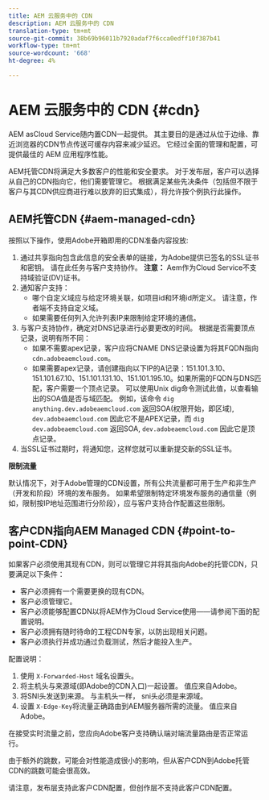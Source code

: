 ```yaml
---
title: AEM 云服务中的 CDN
description: AEM 云服务中的 CDN
translation-type: tm+mt
source-git-commit: 38b69b96011b7920adaf7f6cca0edff10f387b41
workflow-type: tm+mt
source-wordcount: '668'
ht-degree: 4%

---
```



# AEM 云服务中的 CDN {#cdn}

AEM asCloud Service随内置CDN一起提供。 其主要目的是通过从位于边缘、靠近浏览器的CDN节点传送可缓存内容来减少延迟。 它经过全面的管理和配置，可提供最佳的 AEM 应用程序性能。

AEM托管CDN将满足大多数客户的性能和安全要求。 对于发布层，客户可以选择从自己的CDN指向它，他们需要管理它。 根据满足某些先决条件（包括但不限于客户与其CDN供应商进行难以放弃的旧式集成），将允许按个例执行此操作。

## AEM托管CDN  {#aem-managed-cdn}

按照以下操作，使用Adobe开箱即用的CDN准备内容投放:

1. 通过共享指向包含此信息的安全表单的链接，为Adobe提供已签名的SSL证书和密钥。 请在此任务与客户支持协作。
   **注意：** Aem作为Cloud Service不支持域验证(DV)证书。
1. 通知客户支持：
   * 哪个自定义域应与给定环境关联，如项目id和环境id所定义。 请注意，作者端不支持自定义域。
   * 如果需要任何列入允许列表IP来限制给定环境的通信。
1. 与客户支持协作，确定对DNS记录进行必要更改的时间。 根据是否需要顶点记录，说明有所不同：
   * 如果不需要apex记录，客户应将CNAME DNS记录设置为将其FQDN指向 `cdn.adobeaemcloud.com`。
   * 如果需要apex记录，请创建指向以下IP的A记录：151.101.3.10、151.101.67.10、151.101.131.10、151.101.195.10。如果所需的FQDN与DNS匹配，客户需要一个顶点记录。 可以使用Unix dig命令测试此值，以查看输出的SOA值是否与域匹配。 例如，该命令 `dig anything.dev.adobeaemcloud.com` 返回SOA(权限开始，即区域), `dev.adobeaemcloud.com` 因此它不是APEX记录，而 `dig dev.adobeaemcloud.com` 返回SOA, `dev.adobeaemcloud.com` 因此它是顶点记录。
1. 当SSL证书过期时，将通知您，这样您就可以重新提交新的SSL证书。

**限制流量**

默认情况下，对于Adobe管理的CDN设置，所有公共流量都可用于生产和非生产（开发和阶段）环境的发布服务。 如果希望限制特定环境发布服务的通信量（例如，限制按IP地址范围进行分阶段），应与客户支持合作配置这些限制。

## 客户CDN指向AEM Managed CDN {#point-to-point-CDN}

如果客户必须使用其现有CDN，则可以管理它并将其指向Adobe的托管CDN，只要满足以下条件：

* 客户必须拥有一个需要更换的现有CDN。
* 客户必须管理它。
* 客户必须能够配置CDN以将AEM作为Cloud Service使用——请参阅下面的配置说明。
* 客户必须拥有随时待命的工程CDN专家，以防出现相关问题。
* 客户必须执行并成功通过负载测试，然后才能投入生产。

配置说明：

1. 使用 `X-Forwarded-Host` 域名设置头。
1. 将主机头与来源域(即Adobe的CDN入口)一起设置。 值应来自Adobe。
1. 将SNI头发送到来源。 与主机头一样， sni头必须是来源域。
1. 设置 `X-Edge-Key`将流量正确路由到AEM服务器所需的流量。 值应来自Adobe。

在接受实时流量之前，您应向Adobe客户支持确认端对端流量路由是否正常运行。

由于额外的跳数，可能会对性能造成很小的影响，但从客户CDN到Adobe托管CDN的跳数可能会很高效。

请注意，发布层支持此客户CDN配置，但创作层不支持此客户CDN配置。
